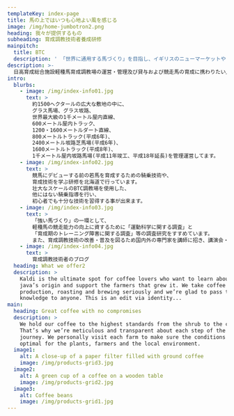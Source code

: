 ```yaml
---
templateKey: index-page
title: 馬の上ではいつも心地よい風を感じる
image: /img/home-jumbotron2.png
heading: 我々が提供するもの
subheading: 育成調教技術者養成研修
mainpitch:
  title: BTC
  description: ' 「世界に通用する馬づくり」を目指し、イギリスのニューマーケットやフランスのシャンティイに匹敵する育成調教場として平成5年10月7日に開場。'
description: >-
  日高育成総合施設軽種馬育成調教場の運営・管理及び貸与および競走馬の育成に携わりたい人間を受け入れての育成調教技術者養成研修、競走馬育成に関わる各種研究や普及などを行っている公益法人です。
intro:
  blurbs:
    - image: /img/index-info01.jpg
      text: >
        約1500ヘクタールの広大な敷地の中に、
        グラス馬場、グラス坂路、
        世界最大級の1千メートル屋内直線、
        600メートル屋内トラック、
        1200・1600メートルダート直線、
        800メートルトラック(平成6年)、
        2400メートル坂路芝馬場(平成6年)、
        1600メートルトラック(平成8年)、
        1千メートル屋内坂路馬場(平成11年竣工、平成18年延長)を管理運営してます。
    - image: /img/index-info02.jpg
      text: >
        競馬にデビューする前の若馬を育成するための騎乗技術や、
        育成技術を学ぶ研修を北海道で行っています。
        壮大なスケールのBTC調教場を使用した、
        他にはない騎乗指導を行い、
        初心者でも十分な技術を習得する事が出来ます。
    - image: /img/index-info03.jpg
      text: >
        「強い馬づくり」の一環として、
        軽種馬の競走能力の向上に資するために「運動科学に関する調査」と
        「育成期のトレーニング障害に関する調査」等の調査研究をすすめています。
        また、育成調教技術の改善・普及を図るため国内外の専門家を講師に招き、講演会・講習会を行っています。
    - image: /img/index-info04.jpg
      text: >
        育成調教技術者のブログ
  heading: What we offer2
  description: >
    Kaldi is the ultimate spot for coffee lovers who want to learn about their
    java’s origin and support the farmers that grew it. We take coffee
    production, roasting and brewing seriously and we’re glad to pass that
    knowledge to anyone. This is an edit via identity...
main:
  heading: Great coffee with no compromises
  description: >
    We hold our coffee to the highest standards from the shrub to the cup.
    That’s why we’re meticulous and transparent about each step of the coffee’s
    journey. We personally visit each farm to make sure the conditions are
    optimal for the plants, farmers and the local environment.
  image1:
    alt: A close-up of a paper filter filled with ground coffee
    image: /img/products-grid3.jpg
  image2:
    alt: A green cup of a coffee on a wooden table
    image: /img/products-grid2.jpg
  image3:
    alt: Coffee beans
    image: /img/products-grid1.jpg
---
```


